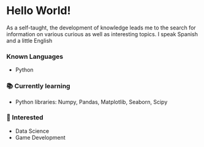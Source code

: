 # Hello World!
As a self-taught, the development of knowledge leads me to the search for information on various curious as well as interesting topics.
I speak Spanish and a little English

### Known Languages
- Python

### 📚 Currently learning
- Python libraries: Numpy, Pandas, Matplotlib, Seaborn, Scipy

### 🧐 Interested
- Data Science
- Game Development

